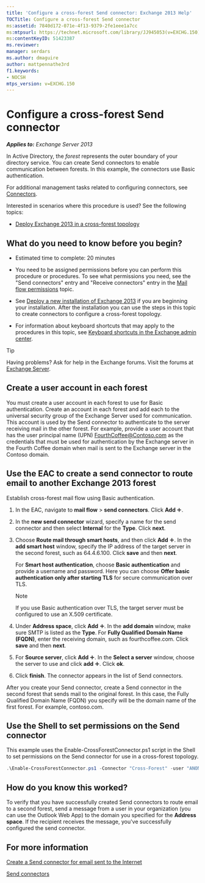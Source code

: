 ```yaml
---
title: 'Configure a cross-forest Send connector: Exchange 2013 Help'
TOCTitle: Configure a cross-forest Send connector
ms:assetid: 7840d172-071e-4f13-9379-2fe1eee1a7cc
ms:mtpsurl: https://technet.microsoft.com/library/JJ945053(v=EXCHG.150)
ms:contentKeyID: 51423387
ms.reviewer: 
manager: serdars
ms.author: dmaguire
author: mattpennathe3rd
f1.keywords:
- NOCSH
mtps_version: v=EXCHG.150
---
```


# Configure a cross-forest Send connector

_**Applies to:** Exchange Server 2013_

In Active Directory, the *forest* represents the outer boundary of your directory service. You can create Send connectors to enable communication between forests. In this example, the connectors use Basic authentication.

For additional management tasks related to configuring connectors, see [Connectors](connectors-exchange-2013-help.md).

Interested in scenarios where this procedure is used? See the following topics:

- [Deploy Exchange 2013 in a cross-forest topology](deploy-exchange-2013-in-a-cross-forest-topology-exchange-2013-help.md)

## What do you need to know before you begin?

- Estimated time to complete: 20 minutes

- You need to be assigned permissions before you can perform this procedure or procedures. To see what permissions you need, see the "Send connectors" entry and "Receive connectors" entry in the [Mail flow permissions](mail-flow-permissions-exchange-2013-help.md) topic.

- See [Deploy a new installation of Exchange 2013](deploy-a-new-installation-of-exchange-2013-exchange-2013-help.md) if you are beginning your installation. After the installation you can use the steps in this topic to create connectors to configure a cross-forest topology.

- For information about keyboard shortcuts that may apply to the procedures in this topic, see [Keyboard shortcuts in the Exchange admin center](keyboard-shortcuts-in-the-exchange-admin-center-2013-help.md).

> [!TIP]
> Having problems? Ask for help in the Exchange forums. Visit the forums at [Exchange Server](https://go.microsoft.com/fwlink/p/?linkid=60612).

## Create a user account in each forest

You must create a user account in each forest to use for Basic authentication. Create an account in each forest and add each to the universal security group of the Exchange Server used for communication. This account is used by the Send connector to authenticate to the server receiving mail in the other forest. For example, provide a user account that has the user principal name (UPN) FourthCoffee@Contoso.com as the credentials that must be used for authentication by the Exchange server in the Fourth Coffee domain when mail is sent to the Exchange server in the Contoso domain.

## Use the EAC to create a send connector to route email to another Exchange 2013 forest

Establish cross-forest mail flow using Basic authentication.

1. In the EAC, navigate to **mail flow** \> **send connectors**. Click **Add** ![Add Icon](images/JJ218640.c1e75329-d6d7-4073-a27d-498590bbb558(EXCHG.150).gif "Add Icon").

2. In the **new send connector** wizard, specify a name for the send connector and then select **Internal** for the **Type**. Click **next**.

3. Choose **Route mail through smart hosts**, and then click **Add** ![Add Icon](images/JJ218640.c1e75329-d6d7-4073-a27d-498590bbb558(EXCHG.150).gif "Add Icon"). In the **add smart host** window, specify the IP address of the target server in the second forest, such as 64.4.6.100. Click **save** and then **next**.

    For **Smart host authentication**, choose **Basic authentication** and provide a username and password. Here you can choose **Offer basic authentication only after starting TLS** for secure communication over TLS.

    > [!NOTE]
    > If you use Basic authentication over TLS, the target server must be configured to use an X.509 certificate.

4. Under **Address space**, click **Add** ![Add Icon](images/JJ218640.c1e75329-d6d7-4073-a27d-498590bbb558(EXCHG.150).gif "Add Icon"). In the **add domain** window, make sure SMTP is listed as the **Type**. For **Fully Qualified Domain Name (FQDN)**, enter the receiving domain, such as fourthcoffee.com. Click **save** and then **next**.

5. For **Source server**, click **Add** ![Add Icon](images/JJ218640.c1e75329-d6d7-4073-a27d-498590bbb558(EXCHG.150).gif "Add Icon"). In the **Select a server** window, choose the server to use and click **add** ![Add Icon](images/JJ218640.c1e75329-d6d7-4073-a27d-498590bbb558(EXCHG.150).gif "Add Icon"). Click **ok**.

6. Click **finish**. The connector appears in the list of Send connectors.

After you create your Send connector, create a Send connector in the second forest that sends mail to the original forest. In this case, the Fully Qualified Domain Name (FQDN) you specify will be the domain name of the first forest. For example, contoso.com.

## Use the Shell to set permissions on the Send connector

This example uses the Enable-CrossForestConnector.ps1 script in the Shell to set permissions on the Send connector for use in a cross-forest topology.

```powershell
.\Enable-CrossForestConnector.ps1 -Connector "Cross-Forest" -user "ANONYMOUS LOGON"
```

## How do you know this worked?

To verify that you have successfully created Send connectors to route email to a second forest, send a message from a user in your organization (you can use the Outlook Web App) to the domain you specified for the **Address space**. If the recipient receives the message, you've successfully configured the send connector.

## For more information

[Create a Send connector for email sent to the Internet](create-a-send-connector-for-email-sent-to-the-internet-exchange-2013-help.md)

[Send connectors](send-connectors-exchange-2013-help.md)
